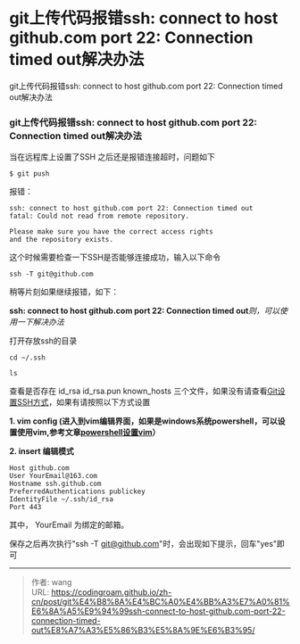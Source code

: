 # git上传代码报错ssh: connect to host github.com port 22: Connection timed out解决办法


git上传代码报错ssh: connect to host github.com port 22: Connection timed out解决办法

<!--more-->

### git上传代码报错ssh: connect to host github.com port 22: Connection timed out解决办法

当在远程库上设置了SSH 之后还是报错连接超时，问题如下

```
$ git push 
```

报错：

```
ssh: connect to host github.com port 22: Connection timed out
fatal: Could not read from remote repository.

Please make sure you have the correct access rights
and the repository exists.
```

这个时候需要检查一下SSH是否能够连接成功，输入以下命令

```
ssh -T git@github.com
```

稍等片刻如果继续报错，如下：

**ssh: connect to host github.com port 22: Connection timed out***则，可以使用一下解决办法*

打开存放ssh的目录

```
cd ~/.ssh 

ls
```

查看是否存在 id_rsa  id_rsa.pun known_hosts 三个文件，如果没有请查看[Git设置SSH方式](https://codingroam.github.io/post/git%e8%ae%be%e7%bd%aessh%e6%96%b9%e5%bc%8f/)，如果有请按照以下方式设置

**1. vim config (进入到vim编辑界面，如果是windows系统powershell，可以设置使用vim,参考文章[powershell设置vim](https://codingroam.github.io/post/powershell%E8%AE%BE%E7%BD%AE%E4%BD%BF%E7%94%A8vim/)）**

**2. insert 编辑模式**

```
Host github.com
User YourEmail@163.com
Hostname ssh.github.com
PreferredAuthentications publickey
IdentityFile ~/.ssh/id_rsa
Port 443
```

其中， YourEmail 为绑定的邮箱。 

保存之后再次执行"ssh -T git@github.com"时，会出现如下提示，回车"yes"即可



---

> 作者: wang  
> URL: https://codingroam.github.io/zh-cn/post/git%E4%B8%8A%E4%BC%A0%E4%BB%A3%E7%A0%81%E6%8A%A5%E9%94%99ssh-connect-to-host-github.com-port-22-connection-timed-out%E8%A7%A3%E5%86%B3%E5%8A%9E%E6%B3%95/  

